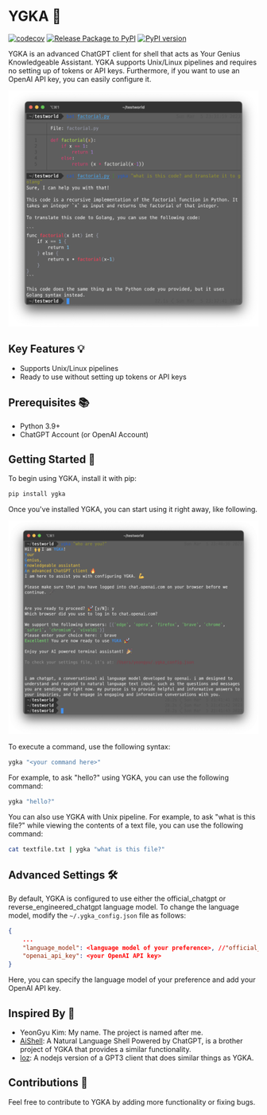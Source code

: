 # YGKA 🤖

[![codecov](https://codecov.io/gh/code-yeongyu/YGK-a/branch/master/graph/badge.svg?token=GB79Y7PEHU)](https://codecov.io/gh/code-yeongyu/YGK-a)
[![Release Package to PyPI](https://github.com/code-yeongyu/YGK-a/actions/workflows/release.yml/badge.svg)](https://github.com/code-yeongyu/YGK-a/actions/workflows/release.yml)
[![PyPI version](https://badge.fury.io/py/ygka.svg)](https://badge.fury.io/py/ygka)

YGKA is an advanced ChatGPT client for shell that acts as Your Genius Knowledgeable Assistant. YGKA supports Unix/Linux pipelines and requires no setting up of tokens or API keys. Furthermore, if you want to use an OpenAI API key, you can easily configure it.

![demo](https://raw.githubusercontent.com/code-yeongyu/YGK-a/master/images/factorial.png)

## Key Features 💡

- Supports Unix/Linux pipelines
- Ready to use without setting up tokens or API keys

## Prerequisites 📚

- Python 3.9+
- ChatGPT Account (or OpenAI Account)

## Getting Started 🚀

To begin using YGKA, install it with pip:

```sh
pip install ygka
```

Once you've installed YGKA, you can start using it right away, like following.

![demo](https://raw.githubusercontent.com/code-yeongyu/YGK-a/master/images/first.png)

To execute a command, use the following syntax:

```sh
ygka "<your command here>"
```

For example, to ask "hello?" using YGKA, you can use the following command:

```sh
ygka "hello?"
```

You can also use YGKA with Unix pipeline. For example, to ask "what is this file?" while viewing the contents of a text file, you can use the following command:

```sh
cat textfile.txt | ygka "what is this file?"
```

## Advanced Settings 🛠

By default, YGKA is configured to use either the official_chatgpt or reverse_engineered_chatgpt language model. To change the language model, modify the `~/.ygka_config.json` file as follows:

```json
{
    ...
    "language_model": <language model of your preference>, //"official_chatgpt" or "reverse_engineered_chatgpt"
    "openai_api_key": <your OpenAI API key>
}
```

Here, you can specify the language model of your preference and add your OpenAI API key.

## Inspired By 🎨

- YeonGyu Kim: My name. The project is named after me.
- [AiShell](https://github.com/code-yeongyu/AiShell): A Natural Language Shell Powered by ChatGPT, is a brother project of YGKA that provides a similar functionality.
- [loz](https://github.com/joone/loz): A nodejs version of a GPT3 client that does similar things as YGKA.

## Contributions 💬

Feel free to contribute to YGKA by adding more functionality or fixing bugs.
